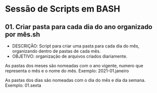 # Sessão de Scripts em BASH

## 01. Criar pasta para cada dia do ano organizado por mês.sh
- DESCRIÇÃO: Script para criar uma pasta para cada dia do mês, organizando dentro de pastas de cada mês.
- OBJETIVO: organização de arquivos criados diariamente. 

As pastas dos meses são nomeadas com o ano vigente, numero que representa o mês e o nome do mês.
Exemplo: 2021-01.janeiro

As pastas dos dias são nomeadas com o dia do mês e dia da semana.
Exemplo: 01.sexta

